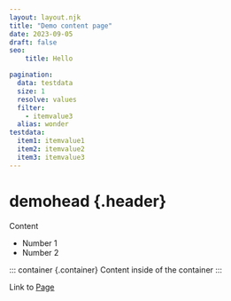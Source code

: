 ```yaml
---
layout: layout.njk
title: "Demo content page"
date: 2023-09-05
draft: false
seo:
    title: Hello

pagination:
  data: testdata
  size: 1
  resolve: values
  filter:
    - itemvalue3
  alias: wonder
testdata:
  item1: itemvalue1
  item2: itemvalue2
  item3: itemvalue3
---
```



# demohead {.header}

Content

* Number 1
* Number 2

::: container {.container} 
Content inside of the container
:::

<p class='specialParagraph'>

Link to [Page](this-is-a-new-path/subdirectory/testing/index.html)

</p>
